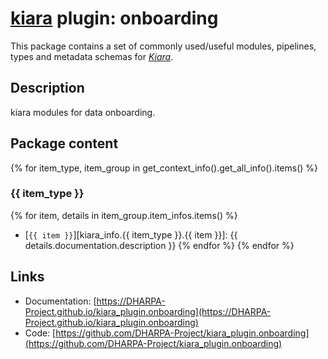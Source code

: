 # [**kiara**](https://dharpa.org/kiara.documentation) plugin: onboarding

This package contains a set of commonly used/useful modules, pipelines, types and metadata schemas for [*Kiara*](https://github.com/DHARPA-project/kiara).

## Description

kiara modules for data onboarding.

## Package content

{% for item_type, item_group in get_context_info().get_all_info().items() %}

### {{ item_type }}
{% for item, details in item_group.item_infos.items() %}
- [`{{ item }}`][kiara_info.{{ item_type }}.{{ item }}]: {{ details.documentation.description }}
{% endfor %}
{% endfor %}

## Links

 - Documentation: [https://DHARPA-Project.github.io/kiara_plugin.onboarding](https://DHARPA-Project.github.io/kiara_plugin.onboarding)
 - Code: [https://github.com/DHARPA-Project/kiara_plugin.onboarding](https://github.com/DHARPA-Project/kiara_plugin.onboarding)
